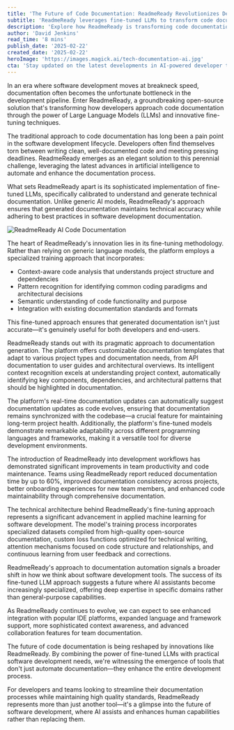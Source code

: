 ```yaml
---
title: 'The Future of Code Documentation: ReadmeReady Revolutionizes Developer Workflows with AI-Powered Solution'
subtitle: 'ReadmeReady leverages fine-tuned LLMs to transform code documentation'
description: 'Explore how ReadmeReady is transforming code documentation with AI-powered solutions, leveraging the power of Large Language Models to automate and enhance the documentation process. Discover its innovative approach to maintaining technical accuracy and best practices in software development.'
author: 'David Jenkins'
read_time: '8 mins'
publish_date: '2025-02-22'
created_date: '2025-02-22'
heroImage: 'https://images.magick.ai/tech-documentation-ai.jpg'
cta: 'Stay updated on the latest developments in AI-powered developer tools and tech innovations! Follow us on LinkedIn for exclusive insights and analysis.'
---
```


In an era where software development moves at breakneck speed, documentation often becomes the unfortunate bottleneck in the development pipeline. Enter ReadmeReady, a groundbreaking open-source solution that's transforming how developers approach code documentation through the power of Large Language Models (LLMs) and innovative fine-tuning techniques.

The traditional approach to code documentation has long been a pain point in the software development lifecycle. Developers often find themselves torn between writing clean, well-documented code and meeting pressing deadlines. ReadmeReady emerges as an elegant solution to this perennial challenge, leveraging the latest advances in artificial intelligence to automate and enhance the documentation process.

What sets ReadmeReady apart is its sophisticated implementation of fine-tuned LLMs, specifically calibrated to understand and generate technical documentation. Unlike generic AI models, ReadmeReady's approach ensures that generated documentation maintains technical accuracy while adhering to best practices in software development documentation.

![ReadmeReady AI Code Documentation](https://images.magick.ai/tech-documentation-ai.jpg)

The heart of ReadmeReady's innovation lies in its fine-tuning methodology. Rather than relying on generic language models, the platform employs a specialized training approach that incorporates:

- Context-aware code analysis that understands project structure and dependencies
- Pattern recognition for identifying common coding paradigms and architectural decisions
- Semantic understanding of code functionality and purpose
- Integration with existing documentation standards and formats

This fine-tuned approach ensures that generated documentation isn't just accurate—it's genuinely useful for both developers and end-users.

ReadmeReady stands out with its pragmatic approach to documentation generation. The platform offers customizable documentation templates that adapt to various project types and documentation needs, from API documentation to user guides and architectural overviews. Its intelligent context recognition excels at understanding project context, automatically identifying key components, dependencies, and architectural patterns that should be highlighted in documentation.

The platform's real-time documentation updates can automatically suggest documentation updates as code evolves, ensuring that documentation remains synchronized with the codebase—a crucial feature for maintaining long-term project health. Additionally, the platform's fine-tuned models demonstrate remarkable adaptability across different programming languages and frameworks, making it a versatile tool for diverse development environments.

The introduction of ReadmeReady into development workflows has demonstrated significant improvements in team productivity and code maintenance. Teams using ReadmeReady report reduced documentation time by up to 60%, improved documentation consistency across projects, better onboarding experiences for new team members, and enhanced code maintainability through comprehensive documentation.

The technical architecture behind ReadmeReady's fine-tuning approach represents a significant advancement in applied machine learning for software development. The model's training process incorporates specialized datasets compiled from high-quality open-source documentation, custom loss functions optimized for technical writing, attention mechanisms focused on code structure and relationships, and continuous learning from user feedback and corrections.

ReadmeReady's approach to documentation automation signals a broader shift in how we think about software development tools. The success of its fine-tuned LLM approach suggests a future where AI assistants become increasingly specialized, offering deep expertise in specific domains rather than general-purpose capabilities.

As ReadmeReady continues to evolve, we can expect to see enhanced integration with popular IDE platforms, expanded language and framework support, more sophisticated context awareness, and advanced collaboration features for team documentation.

The future of code documentation is being reshaped by innovations like ReadmeReady. By combining the power of fine-tuned LLMs with practical software development needs, we're witnessing the emergence of tools that don't just automate documentation—they enhance the entire development process.

For developers and teams looking to streamline their documentation processes while maintaining high quality standards, ReadmeReady represents more than just another tool—it's a glimpse into the future of software development, where AI assists and enhances human capabilities rather than replacing them.